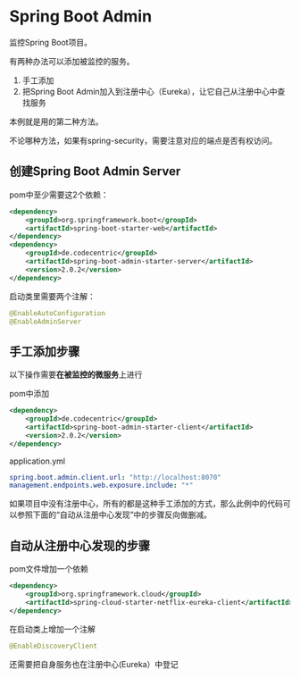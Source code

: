 Spring Boot Admin
====================
监控Spring Boot项目。

有两种办法可以添加被监控的服务。

1. 手工添加
2. 把Spring Boot Admin加入到注册中心（Eureka），让它自己从注册中心中查找服务

本例就是用的第二种方法。

不论哪种方法，如果有spring-security，需要注意对应的端点是否有权访问。

## 创建Spring Boot Admin Server
pom中至少需要这2个依赖：

```xml
<dependency>
	<groupId>org.springframework.boot</groupId>
	<artifactId>spring-boot-starter-web</artifactId>
</dependency>
<dependency>
	<groupId>de.codecentric</groupId>
	<artifactId>spring-boot-admin-starter-server</artifactId>
	<version>2.0.2</version>
</dependency>
```
启动类里需要两个注解：

```java
@EnableAutoConfiguration
@EnableAdminServer
```

## 手工添加步骤
以下操作需要**在被监控的微服务**上进行

pom中添加

```xml
<dependency>
    <groupId>de.codecentric</groupId>
    <artifactId>spring-boot-admin-starter-client</artifactId>
    <version>2.0.2</version>
</dependency>
```

application.yml

```yml
spring.boot.admin.client.url: "http://localhost:8070"  
management.endpoints.web.exposure.include: "*"  
```

如果项目中没有注册中心，所有的都是这种手工添加的方式，那么此例中的代码可以参照下面的“自动从注册中心发现”中的步骤反向做删减。

## 自动从注册中心发现的步骤
pom文件增加一个依赖

```xml
<dependency>
    <groupId>org.springframework.cloud</groupId>
    <artifactId>spring-cloud-starter-netflix-eureka-client</artifactId>
</dependency>
```
在启动类上增加一个注解

```java
@EnableDiscoveryClient
```
还需要把自身服务也在注册中心(Eureka）中登记

